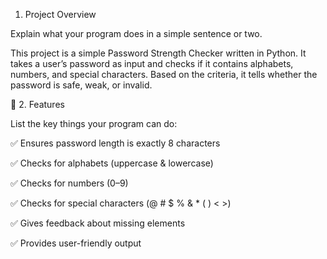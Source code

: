 1. Project Overview

Explain what your program does in a simple sentence or two.

This project is a simple Password Strength Checker written in Python. It takes a user’s password as input and checks if it contains alphabets, numbers, and special characters. Based on the criteria, it tells whether the password is safe, weak, or invalid.

🔹 2. Features

List the key things your program can do:

✅ Ensures password length is exactly 8 characters

✅ Checks for alphabets (uppercase & lowercase)

✅ Checks for numbers (0–9)

✅ Checks for special characters (@ # $ % & * ( ) < >)

✅ Gives feedback about missing elements

✅ Provides user-friendly output
